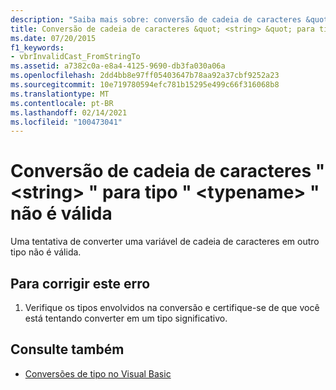```yaml
---
description: "Saiba mais sobre: conversão de cadeia de caracteres &quot; <string> &quot; para tipo ' <typename> ' não é válida"
title: Conversão de cadeia de caracteres &quot; <string> &quot; para tipo " <typename> " não é válida
ms.date: 07/20/2015
f1_keywords:
- vbrInvalidCast_FromStringTo
ms.assetid: a7382c0a-e8a4-4125-9690-db3fa030a06a
ms.openlocfilehash: 2dd4bb8e97ff05403647b78aa92a37cbf9252a23
ms.sourcegitcommit: 10e719780594efc781b15295e499c66f316068b8
ms.translationtype: MT
ms.contentlocale: pt-BR
ms.lasthandoff: 02/14/2021
ms.locfileid: "100473041"
---
```

# <a name="cast-from-string-quotstringquot-to-type-typename-is-not-valid"></a>Conversão de cadeia de caracteres &quot; \<string> &quot; para tipo " \<typename> " não é válida

Uma tentativa de converter uma variável de cadeia de caracteres em outro tipo não é válida.  
  
## <a name="to-correct-this-error"></a>Para corrigir este erro  
  
1. Verifique os tipos envolvidos na conversão e certifique-se de que você está tentando converter em um tipo significativo.  
  
## <a name="see-also"></a>Consulte também

- [Conversões de tipo no Visual Basic](../programming-guide/language-features/data-types/type-conversions.md)
